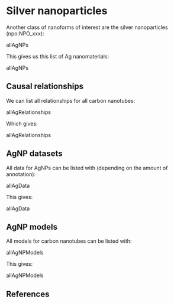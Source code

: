 # Silver nanoparticles

Another class of nanoforms of interest are the <topic>silver nanoparticles</topic> (npo:NPO_xxx):

<sparql>allAgNPs</sparql>

This gives us this list of Ag nanomaterials:

<out>allAgNPs</out>

## Causal relationships

We can list all relationships for all carbon nanotubes:

<sparql>allAgRelationships</sparql>

Which gives:

<out>allAgRelationships</out>

## AgNP datasets

All data for AgNPs can be listed with (depending on the amount of annotation):

<sparql>allAgData</sparql>

This gives:

<out>allAgData</out>

## AgNP models  

All models for carbon nanotubes can be listed with:

<sparql>allAgNPModels</sparql>

This gives:

<out>allAgNPModels</out>


## References

<references/>
